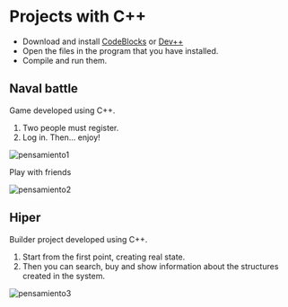 # Projects with C++

* Download and install [CodeBlocks](http://www.codeblocks.org/downloads) or [Dev++](https://sourceforge.net/projects/orwelldevcpp/)
* Open the files in the program that you have installed.
* Compile and run them.

## Naval battle

Game developed using C++.

1. Two people must register.
2. Log in. Then... enjoy!

![pensamiento1](https://user-images.githubusercontent.com/36536646/79826237-c7c69200-8360-11ea-97f8-f9be4f33ab32.PNG)

Play with friends

![pensamiento2](https://user-images.githubusercontent.com/36536646/79826265-dd3bbc00-8360-11ea-9441-c0a56c27148b.PNG)

## Hiper

Builder project developed using C++.

1. Start from the first point, creating real state.
2. Then you can search, buy and show information about the structures created in the system.

![pensamiento3](https://user-images.githubusercontent.com/36536646/79826282-e88ee780-8360-11ea-92a8-a9115b14c355.PNG)
